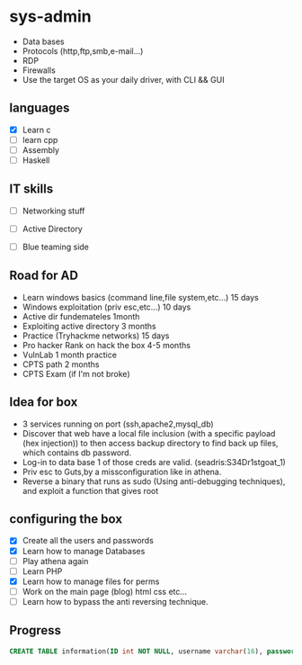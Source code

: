 #  sys-admin

- Data bases
- Protocols (http,ftp,smb,e-mail...)
- RDP
- Firewalls 
- Use the target OS  as your daily driver, with CLI && GUI


## languages
- [x]  Learn c 
- [ ] learn cpp
- [ ] Assembly
- [ ] Haskell
## IT skills 

- [ ] Networking stuff
- [ ] Active Directory 
- [ ] Blue teaming side



## Road for AD

- Learn windows basics (command line,file system,etc...) 15 days 
- Windows exploitation (priv esc,etc...) 10 days 
- Active dir fundemateles 1month 
- Exploiting active directory 3 months 
- Practice (Tryhackme networks) 15 days 
- Pro hacker Rank on hack the box  4-5 months 
- VulnLab 1 month practice 
- CPTS path 2 months 
- CPTS Exam (if I'm not broke)

## Idea for box

- 3 services running on port (ssh,apache2,mysql_db)
- Discover that web have a local file inclusion (with a specific payload (hex injection)) to then access  backup directory to find back up files, which contains db password.
- Log-in to data base 1 of those creds are valid. (seadris:S34Dr1stgoat_1)
- Priv esc to Guts,by a missconfiguration like in athena. 
- Reverse a binary that runs as sudo (Using anti-debugging techniques), and exploit a function that gives root

## configuring the box
- [x] Create all the users and passwords
- [x] Learn how to manage Databases
- [ ] Play athena again
- [ ] Learn PHP
- [x] Learn how to manage files for perms 
- [ ] Work on the main page (blog) html css etc...
- [ ] Learn how to bypass the anti reversing technique.

## Progress
```sql
CREATE TABLE information(ID int NOT NULL, username varchar(16), password varchar(8),PRIMARY KEY(ID));
```

```sql

```